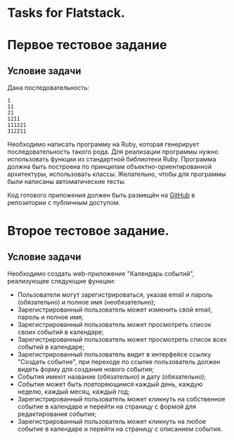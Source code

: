 # Tasks for Flatstack.

# Первое тестовое задание

## Условие задачи

Дана последовательность:

```
1
11
21
1211
111221
312211
```

Необходимо написать программу на Ruby, которая генерирует последовательность такого рода. Для реализации программы нужно использовать функции из стандартной библиотеки Ruby. Программа должна быть построена по принципам объектно-ориентированной архитектуры, использовать классы. Желательно, чтобы для программы были написаны автоматические тесты.

Код готового приложения должен быть размещён на [GitHub](http://github.com) в репозитории с публичным доступом.


# Второе тестовое задание.

## Условие задачи

Необходимо создать web-приложение "Календарь событий", реализующее следующие функции:

* Пользователи могут зарегистрироваться, указав email и пароль (обязательно) и полное имя (необязательно);
* Зарегистрированный пользователь может изменить свой email, пароль и полное имя;
* Зарегистрированный пользователь может просмотреть список своих событий в календаре;
* Зарегистрированный пользователь может просмотреть список всех событий в календаре;
* Зарегистрированный пользователь видит в интерфейсе ссылку "Создать событие", при переходе по ссылке пользователь должен видеть форму для создания нового события;
* События имеют название (обязательно) и дату (обязательно);
* Событие может быть повторяющимся каждый день, каждую неделю, каждый месяц, каждый год;
* Зарегистрированный пользователь может кликнуть на собственное событие в календаре и перейти на страницу с формой для редактирования события;
* Зарегистрированный пользователь может кликнуть на любое событие в календаре и перейти на страницу с описанием события.
